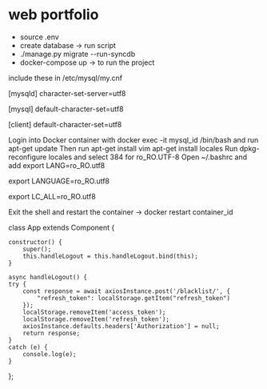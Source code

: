 # web portfolio
- source .env
- create database -> run script
- ./manage.py migrate --run-syncdb
- docker-compose up -> to run the project

include these in /etc/mysql/my.cnf

[mysqld]
character-set-server=utf8

[mysql]
default-character-set=utf8

[client]
default-character-set=utf8


Login into Docker container with docker exec -it mysql_id /bin/bash and run apt-get update
Then run apt-get install vim apt-get install locales
Run dpkg-reconfigure locales and select 384 for ro_RO.UTF-8
Open ~/.bashrc and add
export LANG=ro_RO.utf8

export LANGUAGE=ro_RO.utf8

export LC_ALL=ro_RO.utf8

Exit the shell and restart the container -> docker restart container_id











class App extends Component {

    constructor() {
        super();
        this.handleLogout = this.handleLogout.bind(this);
    }

    async handleLogout() {
    try {
        const response = await axiosInstance.post('/blacklist/', {
            "refresh_token": localStorage.getItem("refresh_token")
        });
        localStorage.removeItem('access_token');
        localStorage.removeItem('refresh_token');
        axiosInstance.defaults.headers['Authorization'] = null;
        return response;
    }
    catch (e) {
        console.log(e);
    }
};